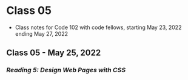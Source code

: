 # Class 05
* Class notes for Code 102 with code fellows, starting May 23, 2022 ending May 27, 2022
## Class 05 - May 25, 2022
### *Reading 5: Design Web Pages with CSS*

